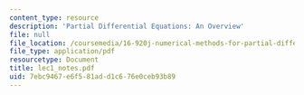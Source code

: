 ```yaml
---
content_type: resource
description: 'Partial Differential Equations: An Overview'
file: null
file_location: /coursemedia/16-920j-numerical-methods-for-partial-differential-equations-sma-5212-spring-2003/7ebc9467e6f581add1c676e0ceb93b89_lec1_notes.pdf
file_type: application/pdf
resourcetype: Document
title: lec1_notes.pdf
uid: 7ebc9467-e6f5-81ad-d1c6-76e0ceb93b89
---
```

